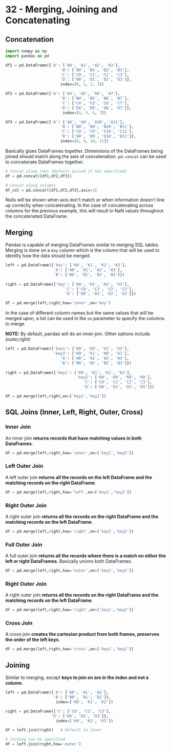 # 32 - Merging, Joining and Concatenating

## Concatenation

```py
import numpy as np
import pandas as pd

df1 = pd.DataFrame({'A': ['A0', 'A1', 'A2', 'A3'],
                        'B': ['B0', 'B1', 'B2', 'B3'],
                        'C': ['C0', 'C1', 'C2', 'C3'],
                        'D': ['D0', 'D1', 'D2', 'D3']},
                        index=[0, 1, 2, 3])

df2 = pd.DataFrame({'A': ['A4', 'A5', 'A6', 'A7'],
                        'B': ['B4', 'B5', 'B6', 'B7'],
                        'C': ['C4', 'C5', 'C6', 'C7'],
                        'D': ['D4', 'D5', 'D6', 'D7']},
                         index=[4, 5, 6, 7]) 

df3 = pd.DataFrame({'A': ['A8', 'A9', 'A10', 'A11'],
                        'B': ['B8', 'B9', 'B10', 'B11'],
                        'C': ['C8', 'C9', 'C10', 'C11'],
                        'D': ['D8', 'D9', 'D10', 'D11']},
                        index=[8, 9, 10, 11])
```

Basically glues DataFrames together. Dimensions of the DataFrames being joined should match along the axis of concatenation. `pd.concat` can be used to concatenate DataFrames together.

```py
# Concat along rows (Default axis=0 if not specified)
df = pd.concat([df1,df2,df3])

# Concat along columns
df_col = pd.concat([df1,df2,df3],axis=1)
```

Nulls will be shown when axis don't match or when information doesn't line up correctly when concatenating. In the case of concatenating across columns for the previous example, this will result in NaN values throughout the concatenated DataFrame.

## Merging

Pandas is capable of merging DataFrames similar to merging SQL tables. Merging is done on a `key` column which is the column that will be used to identify how the data should be merged.

```py
left = pd.DataFrame({'key': ['K0', 'K1', 'K2', 'K3'],
                     'A': ['A0', 'A1', 'A2', 'A3'],
                     'B': ['B0', 'B1', 'B2', 'B3']})
   
right = pd.DataFrame({'key': ['K0', 'K1', 'K2', 'K3'],
                          'C': ['C0', 'C1', 'C2', 'C3'],
                          'D': ['D0', 'D1', 'D2', 'D3']})

df = pd.merge(left,right,how='inner',on='key')    
```

In the case of different column names but the same values that will be merged upon, a list can be used in the `on` parameter to specify the columns to merge.

**NOTE:** By default, pandas will do an inner join. Other options include *(outer,right)*

```py
left = pd.DataFrame({'key1': ['K0', 'K0', 'K1', 'K2'],
                     'key2': ['K0', 'K1', 'K0', 'K1'],
                        'A': ['A0', 'A1', 'A2', 'A3'],
                        'B': ['B0', 'B1', 'B2', 'B3']})
    
right = pd.DataFrame({'key1': ['K0', 'K1', 'K1', 'K2'],
                               'key2': ['K0', 'K0', 'K0', 'K0'],
                                  'C': ['C0', 'C1', 'C2', 'C3'],
                                  'D': ['D0', 'D1', 'D2', 'D3']})

df = pd.merge(left,right,on=['key1','key2'])
```

## SQL Joins (Inner, Left, Right, Outer, Cross)

### Inner Join 

An inner join **returns records that have matching values in both DataFrames**.

```py
df = pd.merge(left,right,how='inner',on=['key1','key2'])
```

### Left Outer Join

A left outer join **returns all the records on the left DataFrame and the matching records on the right DataFrame**.

```py
df = pd.merge(left,right,how='left',on=['key1','key2'])
```

### Right Outer Join

A right outer join **returns all the records on the right DataFrame and the matching records on the left DataFrame**.

```py
df = pd.merge(left,right,how='right',on=['key1','key2'])
```

### Full Outer Join

A full outer join **returns all the records where there is a match on either the left or right DataFrames**. Basically unions both DataFrames.

```py
df = pd.merge(left,right,how='outer',on=['key1','key2'])
```

### Right Outer Join

A right outer join **returns all the records on the right DataFrame and the matching records on the left DataFrame**.

```py
df = pd.merge(left,right,how='right',on=['key1','key2'])
```

### Cross Join

A cross join **creates the cartesian product from both frames, preserves the order of the left keys**.

```py
df = pd.merge(left,right,how='cross',on=['key1','key2'])
```

## Joining

Similar to merging, except **keys to join on are in the index and not a column**.

```py
left = pd.DataFrame({'A': ['A0', 'A1', 'A2'],
                     'B': ['B0', 'B1', 'B2']},
                      index=['K0', 'K1', 'K2']) 

right = pd.DataFrame({'C': ['C0', 'C2', 'C3'],
                    'D': ['D0', 'D2', 'D3']},
                      index=['K0', 'K2', 'K3'])

df = left.join(right)   # Default to inner

# Joining can be specified
df = left.join(right,how='outer')
```
